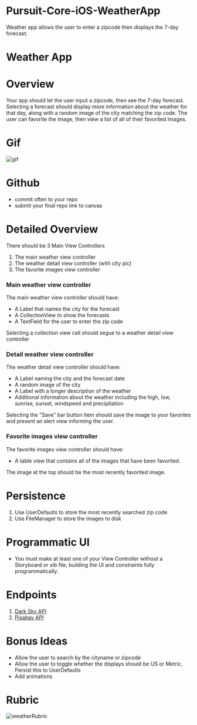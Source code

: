 # Pursuit-Core-iOS-WeatherApp
Weather app allows the user to enter a zipcode then displays the 7-day forecast. 

# Weather App

# Overview

Your app should let the user input a zipcode, then see the 7-day forecast.  Selecting a forecast should display more information about the weather for that day, along with a random image of the city matching the zip code.  The user can favorite the image, then view a list of all of their favorited images.

# Gif

![gif](https://github.com/joinpursuit/Pursuit-Core-iOS-WeatherApp/blob/master/weather-app.gif)

# Github
- commit often to your repo
- submit your final repo link to canvas


# Detailed Overview

There should be 3 Main View Controllers

1. The main weather view controller
2. The weather detail view controller (with city pic)
3. The favorite images view controller

### Main weather view controller

The main weather view controller should have:

- A Label that names the city for the forecast
- A CollectionView to show the forecasts
- A TextField for the user to enter the zip code

Selecting a collection view cell should segue to a weather detail view controller

### Detail weather view controller

The weather detail view controller should have:

- A Label naming the city and the forecast date
- A random image of the city
- A Label with a longer description of the weather
- Additional information about the weather including the high, low, sunrise, sunset, windspeed and precipitation

Selecting the "Save" bar button item should save the image to your favorites and present an alert view informing the user.

### Favorite images view controller

The favorite images view controller should have:

- A table view that contains all of the images that have been favorited.

The image at the top should be the most recently favorited image.

# Persistence

1. Use UserDefaults to store the most recently searched zip code
2. Use FileManager to store the images to disk

# Programmatic UI

- You must make at least one of your View Controller without a Storyboard or xib file, building the UI and constraints fully programmatically.

# Endpoints

1. [Dark Sky API](https://darksky.net/dev)
2. [Pixabay API](https://pixabay.com/api/docs/) 

# Bonus Ideas

- Allow the user to search by the cityname or zipcode
- Allow the user to toggle whether the displays should be US or Metric.  Persist this to UserDefaults
- Add animations

# Rubric

![weatherRubric](./weatherRubric.png)
